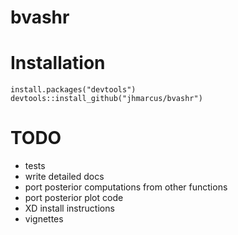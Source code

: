 # bvashr

# Installation

```
install.packages("devtools")
devtools::install_github("jhmarcus/bvashr")
```

# TODO

* tests
* write detailed docs
* port posterior computations from other functions
* port posterior plot code
* XD install instructions
* vignettes
